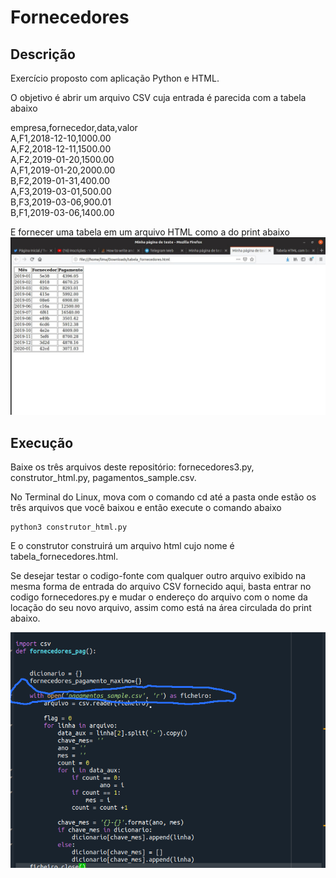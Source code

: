 # Fornecedores
## Descrição
Exercício proposto com aplicação Python e HTML.

O objetivo é abrir um arquivo CSV cuja entrada é parecida com a tabela abaixo

empresa,fornecedor,data,valor <br>
A,F1,2018-12-10,1000.00 <br>
A,F2,2018-12-11,1500.00 <br>
A,F2,2019-01-20,1500.00 <br>
A,F1,2019-01-20,2000.00 <br>
B,F2,2019-01-31,400.00  <br>
A,F3,2019-03-01,500.00  <br>
B,F3,2019-03-06,900.01  <br>
B,F1,2019-03-06,1400.00 <br>

E fornecer uma tabela em um arquivo HTML como a do print abaixo 
![alt text](https://github.com/lcslima45/fornecedores/blob/master/Screenshot%20from%202020-02-03%2021-32-27.jpg)

## Execução

Baixe os três arquivos deste repositório: fornecedores3.py, construtor_html.py, pagamentos_sample.csv.

No Terminal do Linux, mova com o comando cd até a pasta onde estão os três arquivos que você baixou e então 
execute o comando abaixo
```
python3 construtor_html.py
```

E o construtor construirá um arquivo html cujo nome é tabela_fornecedores.html. 

Se desejar testar o codigo-fonte com qualquer outro arquivo exibido na mesma forma de entrada do arquivo CSV fornecido aqui, basta entrar no codigo fornecedores.py e mudar o endereço do arquivo com o nome da locação do seu novo arquivo, assim como está na área circulada do print abaixo.

![alt text](https://github.com/lcslima45/fornecedores/blob/master/Screenshot%20from%202020-02-03%2022-15-53.png)
